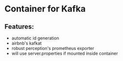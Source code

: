 # Container for Kafka
## Features:
* automatic id generation
* airbnb's kafkat
* robust perception's prometheus exporter
* will use server.properties if mounted inside container
